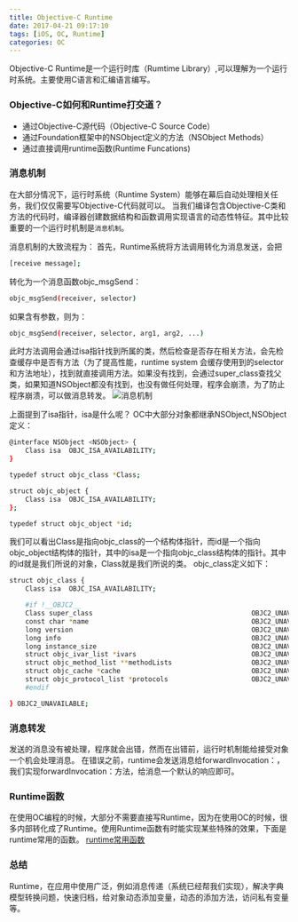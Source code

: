 ```yaml
---
title: Objective-C Runtime
date: 2017-04-21 09:17:10
tags: [iOS, OC, Runtime]
categories: OC
---
```

Objective-C Runtime是一个运行时库（Rumtime Library）,可以理解为一个运行时系统。主要使用C语言和汇编语言编写。
### Objective-C如何和Runtime打交道？
* 通过Objective-C源代码（Objective-C Source Code）
* 通过Foundation框架中的NSObject定义的方法（NSObject Methods）
* 通过直接调用runtime函数(Runtime Funcations)

### 消息机制
在大部分情况下，运行时系统（Runtime System）能够在幕后自动处理相关任务，我们仅仅需要写Objective-C代码就可以。
当我们编译包含Objective-C类和方法的代码时，编译器创建数据结构和函数调用实现语言的动态性特征。其中比较重要的一个运行时机制是`消息机制`。

消息机制的大致流程为：
首先，Runtime系统将方法调用转化为消息发送，会把
``` bash
[receive message];
```
转化为一个消息函数objc_msgSend：
``` bash
objc_msgSend(receiver, selector)
```
如果含有参数，则为：
``` bash
objc_msgSend(receiver, selector, arg1, arg2, ...)
```
此时方法调用会通过isa指针找到所属的类，然后检查是否存在相关方法，会先检查缓存中是否有方法（为了提高性能，runtime system 会缓存使用到的selector和方法地址），找到就直接调用方法。如果没有找到，会通过super_class查找父类，如果知道NSObject都没有找到，也没有做任何处理，程序会崩溃，为了防止程序崩溃，可以做消息转发。
![消息机制](http://roywyg.oss-cn-shanghai.aliyuncs.com/Image/%E5%B1%8F%E5%B9%95%E5%BF%AB%E7%85%A7%202017-04-21%20%E4%B8%8A%E5%8D%8811.44.20.png)

上面提到了isa指针，isa是什么呢？
OC中大部分对象都继承NSObject,NSObject定义：
``` bash
@interface NSObject <NSObject> {
    Class isa  OBJC_ISA_AVAILABILITY;
}
```
``` bash
typedef struct objc_class *Class;
```
``` bash
struct objc_object {
    Class isa  OBJC_ISA_AVAILABILITY;
};
```
``` bash
typedef struct objc_object *id;
```
我们可以看出Class是指向objc_class的一个结构体指针，而id是一个指向objc_object结构体的指针，其中的isa是一个指向objc_class结构体的指针。其中的id就是我们所说的对象，Class就是我们所说的类。
objc_class定义如下：
``` bash
struct objc_class {
    Class isa  OBJC_ISA_AVAILABILITY;

    #if !__OBJC2__
    Class super_class                                        OBJC2_UNAVAILABLE;
    const char *name                                         OBJC2_UNAVAILABLE;
    long version                                             OBJC2_UNAVAILABLE;
    long info                                                OBJC2_UNAVAILABLE;
    long instance_size                                       OBJC2_UNAVAILABLE;
    struct objc_ivar_list *ivars                             OBJC2_UNAVAILABLE;
    struct objc_method_list **methodLists                    OBJC2_UNAVAILABLE;
    struct objc_cache *cache                                 OBJC2_UNAVAILABLE;
    struct objc_protocol_list *protocols                     OBJC2_UNAVAILABLE;
    #endif

} OBJC2_UNAVAILABLE;
```


### 消息转发
发送的消息没有被处理，程序就会出错，然而在出错前，运行时机制能给接受对象一个机会处理消息。
在错误之前，runtime会发送消息给forwardInvocation：，我们实现forwardInvocation：方法，给消息一个默认的响应即可。

### Runtime函数
在使用OC编程的时候，大部分不需要直接写Runtime，因为在使用OC的时候，很多内部转化成了Runtime。使用Runtime函数有时能实现某些特殊的效果，下面是runtime常用的函数。
[runtime常用函数](https://developer.apple.com/reference/objectivec/objective_c_runtime)

### 总结
Runtime，在应用中使用广泛，例如消息传递（系统已经帮我们实现），解决字典模型转换问题，快速归档，给对象动态添加变量，动态的添加方法，访问私有变量等。


















